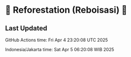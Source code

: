 
# 🌳 Reforestation (Reboisasi) 🌲

## Last Updated

GitHub Actions time: Fri Apr  4 23:20:08 UTC 2025

Indonesia/Jakarta time: Sat Apr  5 06:20:08 WIB 2025
